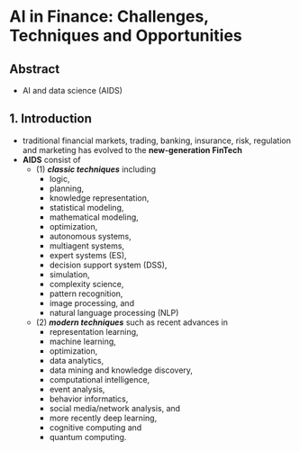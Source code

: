 # AI in Finance: Challenges, Techniques and Opportunities

## Abstract
- AI and data science (AIDS)


## 1. Introduction
- traditional financial markets, trading, banking, insurance, risk, regulation and marketing has evolved to the **new-generation FinTech**
- **AIDS** consist of
  - (1) ***classic techniques*** including
    - logic,
    - planning, 
    - knowledge representation, 
    - statistical modeling, 
    - mathematical modeling, 
    - optimization, 
    - autonomous systems, 
    - multiagent systems, 
    - expert systems (ES), 
    - decision support system (DSS), 
    - simulation, 
    - complexity science, 
    - pattern recognition, 
    - image processing, and 
    - natural language processing (NLP)
  -  (2) ***modern techniques*** such as recent advances in 
     -  representation learning, 
     -  machine learning, 
     -  optimization, 
     -  data analytics, 
     -  data mining and knowledge discovery, 
     -  computational intelligence, 
     -  event analysis, 
     -  behavior informatics, 
     -  social media/network analysis, and 
     -  more recently deep learning, 
     -  cognitive computing and 
     -  quantum computing. 